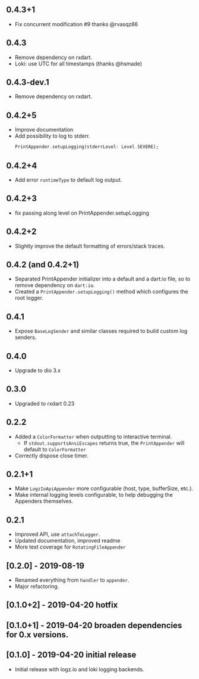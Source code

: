 ## 0.4.3+1

* Fix concurrent modification #9 thanks @rvasqz86

## 0.4.3

* Remove dependency on rxdart.
* Loki: use UTC for all timestamps (thanks @hsmade) 

## 0.4.3-dev.1

* Remove dependency on rxdart.

## 0.4.2+5

* Improve documentation
* Add possibility to log to stderr.
  ```dart
  PrintAppender.setupLogging(stderrLevel: Level.SEVERE);
  ```

## 0.4.2+4

* Add error `runtimeType` to default log output.

## 0.4.2+3

* fix passing along level on PrintAppender.setupLogging

## 0.4.2+2

* Slightly improve the default formatting of errors/stack traces.

## 0.4.2 (and 0.4.2+1)

* Separated PrintAppender initializer into a default and a dart:io file, so
  to remove dependency on `dart:io`.
* Created a `PrintAppender.setupLogging()` method which configures the root logger.

## 0.4.1

* Expose `BaseLogSender` and similar classes required to build custom log senders.

## 0.4.0

* Upgrade to dio 3.x

## 0.3.0

* Upgraded to rxdart 0.23

## 0.2.2

* Added a `ColorFormatter` when outputting to interactive terminal.
    * If `stdout.supportsAnsiEscapes` returns true, the `PrintAppender`
      will default to `ColorFormatter`
* Correctly dispose close timer.

## 0.2.1+1

* Make `LogzIoApiAppender` more configurable (host, type, bufferSize, etc.).
* Make internal logging levels configurable, to help debugging the Appenders themselves.

## 0.2.1

* Improved API, use `attachToLogger`.
* Updated documentation, improved readme
* More test coverage for `RotatingFileAppender`

## [0.2.0] - 2019-08-19

* Renamed everything from `handler` to `appender`.
* Major refactoring.

## [0.1.0+2] - 2019-04-20 hotfix
## [0.1.0+1] - 2019-04-20 broaden dependencies for 0.x versions.

## [0.1.0] - 2019-04-20 initial release

* Initial release with logz.io and loki logging backends.
